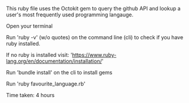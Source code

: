 This ruby file uses the Octokit gem to query the github API and lookup a user's most frequently used programming langauge.

Open your terminal

Run 'ruby -v' (w/o quotes) on the command line (cli) to check if you have ruby installed.

If no ruby is installed visit: 
'https://www.ruby-lang.org/en/documentation/installation/'

Run 'bundle install' on the cli to install gems

Run 'ruby favourite_language.rb'

Time taken: 4 hours
